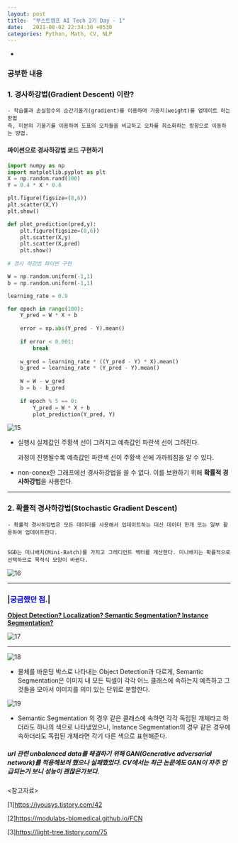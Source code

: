 ```yaml
---
layout: post
title:  "부스트캠프 AI Tech 2기 Day - 1"
date:   2021-08-02 22:34:36 +0530
categories: Python, Math, CV, NLP
---
```


-

### 공부한 내용
### 1. 경사하강법(Gradient Descent) 이란?


    - 학습률과 손실함수의 순간기울기(gradient)를 이용하여 가중치(weight)를 업데이트 하는 방법
    즉, 미분의 기울기를 이용하여 도표의 오차들을 비교하고 오차를 최소화하는 방향으로 이동하는 방법.



#### 파이썬으로 경사하강법 코드 구현하기


```python
import numpy as np
import matplotlib.pyplot as plt
X = np.random.rand(100)
Y = 0.4 * X * 0.6

plt.figure(figsize=(8,6))
plt.scatter(X,Y)
plt.show()

def plot_prediction(pred,y):
    plt.figure(figsize=(8,6))
    plt.scatter(X,y)
    plt.scatter(X,pred)
    plt.show()
    
# 경사 하강법 파이썬 구현

W = np.random.uniform(-1,1)
b = np.random.uniform(-1,1)

learning_rate = 0.9

for epoch in range(100):
    Y_pred = W * X + b
    
    error = np.abs(Y_pred - Y).mean()
    
    if error < 0.001:
        break
        
    w_gred = learning_rate * ((Y_pred - Y) * X).mean()
    b_gred = learning_rate * (Y_pred - Y).mean()
        
    W = W - w_gred
    b = b - b_gred
        
    if epoch % 5 == 0:
        Y_pred = W * X + b
        plot_prediction(Y_pred, Y)
```


![15](https://user-images.githubusercontent.com/61610411/127855455-c61c7f92-8dc3-49e1-862b-bd3771d7d130.png)


-   실행시 실제값인 주황색 선이 그려지고 예측값인 파란색 선이 그려진다.

    과정이 진행될수록 예측값인 파란색 선이 주황색 선에 가까워짐을 알 수 있다.


-   non-conex한 그래프에선 경사하강법을 쓸 수 없다. 이를 보완하기 위해 **확률적 경사하강법**을 사용한다.


---
### 2. 확률적 경사하강법(Stochastic Gradient Descent)


    - 확률적 경사하강법은 모든 데이터를 사용해서 업데이트하는 대신 데이터 한개 또는 일부 활용하여 업데이트한다.


    SGD는 미니배치(Mini-Batch)를 가지고 그레디언트 벡터를 계산한다. 미니배치는 확률적으로 선택하므로 목적식 모양이 바뀐다.


![16](https://user-images.githubusercontent.com/61610411/127858518-9ed67cc6-23d1-4ba6-9846-3b3010216168.png)


---
### |<span style="color:blue">궁금했던 점.</span>|




**<u>Object Detection?    Localization?    Semantic Segmentation?    Instance Segmentation?</u>** 

![17](https://user-images.githubusercontent.com/61610411/127860040-02562c8d-3945-43f8-9500-86b07fba264c.PNG)


---


![18](https://user-images.githubusercontent.com/61610411/127862694-c0b5fef8-1e9d-4c0e-b2e2-da90060bdfe1.png)


- 물체를 바운딩 박스로 나타내는 Object Detection과 다르게, Semantic Segmentation은 이미지 내 모든 픽셀이 각각 어느 클래스에 속하는지 예측하고 그것들을 모아서 이미지를 의미 있는 단위로 분할한다. 


![19](https://user-images.githubusercontent.com/61610411/127862733-918c43df-f166-4009-8086-fcd4b36bffc1.png)


- Semantic Segmentation 의 경우 같은 클래스에 속하면 각각 독립된 개체라고 하더라도 하나의 색으로 나타냈었으나, Instance Segmentation의 경우 같은 경우에 속하더라도 독립된 개체라면 각기 다른 색으로 표현해준다.


##### url 관련 unbalanced data를 해결하기 위해 GAN(Generative adversarial network)를 적용해보려 했으나 실패했었다. CV에서는 최근 논문에도 GAN이 자주 언급되는거 보니 성능이 괜찮은가보다.


<참고자료>  


[1]https://iyousys.tistory.com/42


[2]https://modulabs-biomedical.github.io/FCN


[3]https://light-tree.tistory.com/75